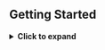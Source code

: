 ## Getting Started

<details>
<summary><strong>Click to expand</strong></summary>

<ul>
  <li>Ensure you have an InPort login.<br>
    <div style="margin-left: 1.5em;"><em>Talk to the DST if you do not or if you do not have the proper access.</em></div>
  </li>
  <li>If you need to look for an existing InPort record, 
    <a href="{{ '/docs/Search-For-InPort-Record.html' | relative_url }}">click here</a>.
  </li>
  <li>To update an existing InPort record, the <strong>Workflow Status</strong> needs to be changed from 
    <em>“Published / External”</em> to <em>“Draft”</em>.
  </li>
</ul>

</details>
